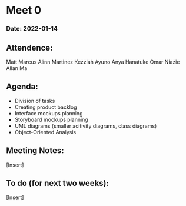 # Meet 0 

### Date: 2022-01-14

## Attendence: 
Matt Marcus
Alinn Martinez
Kezziah Ayuno 
Anya Hanatuke 
Omar Niazie
Allan Ma

## Agenda: 
- Division of tasks 
- Creating product backlog 
- Interface mockups planning 
- Storyboard mockups planning 
- UML diagrams (smaller acitivity diagrams, class diagrams) 
- Object-Oriented Analysis 

## Meeting Notes:
[Insert]

## To do (for next two weeks): 
[Insert]
